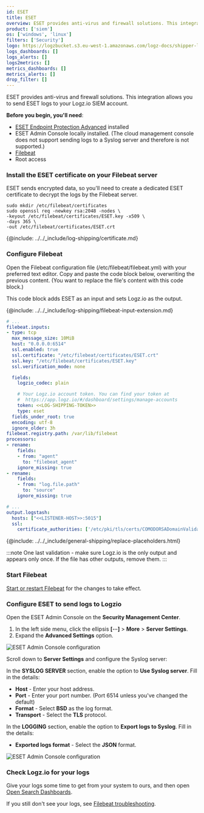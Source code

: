 ```yaml
---
id: ESET
title: ESET
overview: ESET provides anti-virus and firewall solutions. This integration allows you to send ESET logs to your Logz.io SIEM account.
product: ['siem']
os: ['windows', 'linux']
filters: ['Security']
logo: https://logzbucket.s3.eu-west-1.amazonaws.com/logz-docs/shipper-logos/eset.png
logs_dashboards: []
logs_alerts: []
logs2metrics: []
metrics_dashboards: []
metrics_alerts: []
drop_filter: []
---
```


ESET provides anti-virus and firewall solutions. This integration allows you to send ESET logs to your Logz.io SIEM account.

**Before you begin, you'll need**:

* [ESET Endpoint Protection Advanced](https://www.eset.com/us/business/endpoint-protection-advanced/download/) installed
* ESET Admin Console locally installed. (The cloud management console does not support sending logs to a Syslog server and therefore is not supported.)
* [Filebeat](https://www.elastic.co/guide/en/beats/filebeat/current/filebeat-installation.html)
* Root access


### Install the ESET certificate on your Filebeat server

ESET sends encrypted data,
so you'll need to create a dedicated ESET certificate to decrypt the logs by the Filebeat server.

```shell
sudo mkdir /etc/filebeat/certificates
sudo openssl req -newkey rsa:2048 -nodes \
-keyout /etc/filebeat/certificates/ESET.key -x509 \
-days 365 \
-out /etc/filebeat/certificates/ESET.crt
```

{@include: ../../_include/log-shipping/certificate.md}

### Configure Filebeat

Open the Filebeat configuration file (/etc/filebeat/filebeat.yml) with your preferred text editor.
Copy and paste the code block below, overwriting the previous content. (You want to replace the file's content with this code block.)

This code block adds ESET as an input and sets Logz.io as the output.

{@include: ../../_include/log-shipping/filebeat-input-extension.md}


```yaml
# ...
filebeat.inputs:
- type: tcp
  max_message_size: 10MiB
  host: "0.0.0.0:6514"
  ssl.enabled: true
  ssl.certificate: "/etc/filebeat/certificates/ESET.crt"
  ssl.key: "/etc/filebeat/certificates/ESET.key"
  ssl.verification_mode: none

  fields:
    logzio_codec: plain

    # Your Logz.io account token. You can find your token at
    #  https://app.logz.io/#/dashboard/settings/manage-accounts
    token: <<LOG-SHIPPING-TOKEN>>
    type: eset
  fields_under_root: true
  encoding: utf-8
  ignore_older: 3h
filebeat.registry.path: /var/lib/filebeat
processors:
- rename:
    fields:
    - from: "agent"
      to: "filebeat_agent"
    ignore_missing: true
- rename:
    fields:
    - from: "log.file.path"
      to: "source"
    ignore_missing: true

# ...
output.logstash:
  hosts: ["<<LISTENER-HOST>>:5015"]
  ssl:
    certificate_authorities: ['/etc/pki/tls/certs/COMODORSADomainValidationSecureServerCA.crt']
```


{@include: ../../_include/general-shipping/replace-placeholders.html}

:::note
One last validation - make sure Logz.io is the only output and appears only once.
If the file has other outputs, remove them.
:::
 

### Start Filebeat

[Start or restart Filebeat](https://www.elastic.co/guide/en/beats/filebeat/master/filebeat-starting.html) for the changes to take effect.

### Configure ESET to send logs to Logzio

Open the ESET Admin Console on the **Security Management Center**.

  1. In the left side menu, click the ellipsis **[⋯]** > **More** > **Server Settings**.
  2. Expand the **Advanced Settings** option.

![ESET Admin Console configuration](https://dytvr9ot2sszz.cloudfront.net/logz-docs/log-shipping/eset-admin-console.png)

Scroll down to **Server Settings** and configure the Syslog server:

In the **SYSLOG SERVER** section, enable the option to **Use Syslog server**. Fill in the details:

  * **Host** - Enter your host address.
  * **Port** - Enter your port number. (Port 6514 unless you've changed the default)
  * **Format** - Select **BSD** as the log format.
  * **Transport** - Select the **TLS** protocol.

In the **LOGGING** section, enable the option to **Export logs to Syslog**. Fill in the details:

  * **Exported logs format** - Select the **JSON** format.

![ESET Admin Console configuration](https://dytvr9ot2sszz.cloudfront.net/logz-docs/log-shipping/eset-admin-console-2.png)


### Check Logz.io for your logs

Give your logs some time to get from your system to ours, and then open [Open Search Dashboards](https://app.logz.io/#/dashboard/osd).

If you still don't see your logs, see [Filebeat troubleshooting](https://docs.logz.io/shipping/log-sources/filebeat.html#troubleshooting).

 
